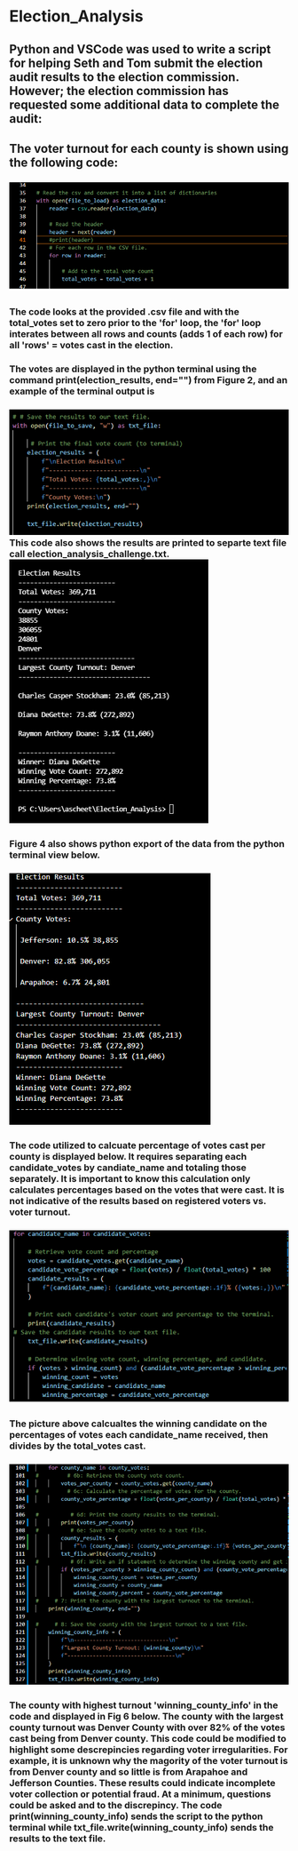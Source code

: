 # Election_Analysis

## Python and VSCode was used to write a script for helping Seth and Tom submit the election audit results to the election commission. However; the election commission has requested some additional data to complete the audit:

## The voter turnout for each county is shown using the following code: 
### ![Fig 1 - VS code of total_votes](https://github.com/ASCHEET/Election_Analysis/blob/main/Resources/total_votes.png?raw=true)
### The code looks at the provided .csv file and with the total_votes set to zero prior to the 'for' loop, the 'for' loop interates between all rows and counts (adds 1 of each row) for all 'rows' = votes cast in the election.
### The votes are displayed in the python terminal using the command print(election_results, end="") from Figure 2, and an example of the terminal output is 
### ![Fig 2 - VS Code of Python Terminal](https://github.com/ASCHEET/Election_Analysis/blob/main/Resources/VS_to_terminal_total_votes.png?raw=true) This code also shows the results are printed to separte text file call election_analysis_challenge.txt.  ![Fig 3 - Python Termingal of Total Votes](https://github.com/ASCHEET/Election_Analysis/blob/main/Resources/terminal_total_votes1.png?raw=true) 
### Figure 4 also shows python export of the data from the python terminal view below. 
### ![Fig 4 - txt_file_output](https://github.com/ASCHEET/Election_Analysis/blob/main/Resources/txt_results.png?raw=true)

### The code utilized to calcuate percentage of votes cast per county is displayed below.  It requires separating each candidate_votes by candiate_name and totaling those separately.  It is important to know this calculation only calculates percentages based on the votes that were cast.  It is not indicative of the results based on registered voters vs. voter turnout.  
### ![Fig 5 - candidate percentages ](https://github.com/ASCHEET/Election_Analysis/blob/main/Resources/candidate_percentages.png?raw=true) 
### The picture above calcualtes the winning candidate on the percentages of votes each candidate_name received, then divides by the total_votes cast.

### ![Fig 6 - VS Code of county results](https://github.com/ASCHEET/Election_Analysis/blob/main/Resources/winning_candidate.png?raw=true) 
### The county with highest turnout 'winning_county_info' in the code and displayed in Fig 6 below.  The county with the largest county turnout was Denver County with over 82% of the votes cast being from Denver county.  This code could be modified to highlight some descrepincies regarding voter irregularities.  For example, it is unknown why the magority of the voter turnout is from Denver county and so little is from Arapahoe and Jefferson Counties.  These results could indicate incomplete voter collection or potential fraud.  At a minimum, questions could be asked and to the discrepincy.  The code print(winning_county_info) sends the script to the python terminal while txt_file.write(winning_county_info) sends the results to the text file.

